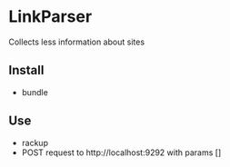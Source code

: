 # LinkParser

Collects less information about sites

## Install

* bundle

## Use

* rackup
* POST request to http://localhost:9292 with params [] 
